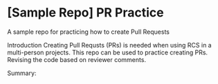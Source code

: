 # [Sample Repo] PR Practice
A sample repo for practicing how to create Pull Requests

Introduction
Creating Pull Requsts (PRs) is needed when using RCS in a multi-person projects.
This repo can be used to practice creating PRs.
Revising the code based on reviewer comments.

Summary:

